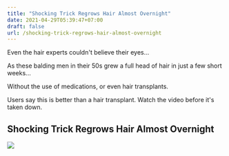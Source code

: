 ```yaml
---
title: "Shocking Trick Regrows Hair Almost Overnight"
date: 2021-04-29T05:39:47+07:00
draft: false
url: /shocking-trick-regrows-hair-almost-overnight
---
```


Even the hair experts couldn't believe their eyes...

As these balding men in their 50s grew a full head of hair in just a few short weeks...

Without the use of medications, or even hair transplants.

Users say this is better than a hair transplant. Watch the video before it's taken down.

<h2>Shocking Trick Regrows Hair Almost Overnight</h2>
<p><a href="http://araneta7.brandhaf.hop.clickbank.net/?cbpage=vsl&tid=12" alt="Shocking Trick Regrows Hair Almost Overnight"><img src="/img/hair-regrow.webp"></a></p>
